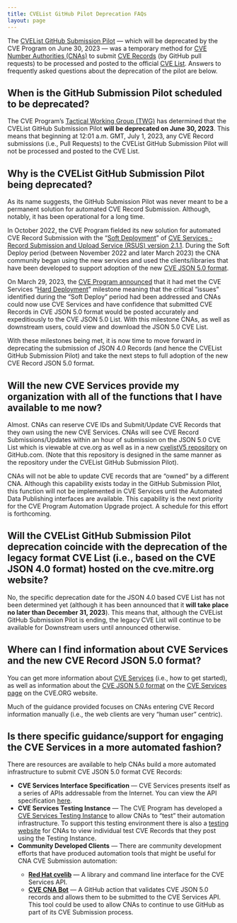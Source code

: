```yaml
---
title: CVEList GitHub Pilot Deprecation FAQs
layout: page
---
```


The [CVEList GitHub Submission Pilot](https://github.com/CVEProject/cvelist) &mdash; which will be deprecated by the CVE Program on June 30, 2023 &mdash; was a temporary method for [CVE Number Authorities (CNAs)](https://www.cve.org/PartnerInformation/Partner#CNA) to submit [CVE Records](https://www.cve.org/ResourcesSupport/Glossary?activeTerm=glossaryRecord) (by GitHub pull requests) to be processed and posted to the official [CVE List](https://www.cve.org/ResourcesSupport/Glossary?activeTerm=glossaryCVEList). Answers to frequently asked questions about the deprecation of the pilot are below. 

## When is the GitHub Submission Pilot scheduled to be deprecated?
The CVE Program’s [Tactical Working Group (TWG)](https://www.cve.org/ProgramOrganization/WorkingGroups#TacticalWorkingGroup) has determined that the CVEList GitHub Submission Pilot <strong>will be deprecated on June 30, 2023</strong>. This means that beginning at 12:01 a.m. GMT, July 1, 2023, any CVE Record submissions (i.e., Pull Requests) to the CVEList GitHub Submission Pilot will not be processed and posted to the CVE List.

## Why is the CVEList GitHub Submission Pilot being deprecated?
As its name suggests, the GitHub Submission Pilot was never meant to be a permanent solution for automated CVE Record Submission. Although, notably, it has been operational for a long time.

In October 2022, the CVE Program fielded its new solution for automated CVE Record Submission with the “[Soft Deployment](https://cveproject.github.io/automation-cve-services-faqs#what-is-meant-by-cve-services-21-soft-deploy)” of [CVE Services - Record Submission and Upload Service (RSUS) version 2.1.1](https://www.cve.org/AllResources/CveServices#architecture). During the Soft Deploy period (between November 2022 and later March 2023) the CNA community began using the new services and used the clients/libraries that have been developed to support adoption of the new [CVE JSON 5.0 format](https://github.com/CVEProject/cve-schema). 

On March 29, 2023, the [CVE Program announced](https://cveproject.github.io/automation-transition#bulletin-number-15) that it had met the CVE Services “[Hard Deployment](https://cveproject.github.io/automation-cve-services-faqs#what-is-meant-by-cve-services-21-hard-deploy)” milestone meaning that the critical “issues” identified during the “Soft Deploy” period had been addressed and CNAs could now use CVE Services and have confidence that submitted CVE Records in CVE JSON 5.0 format would be posted accurately and expeditiously to the CVE JSON 5.0 List. With this milestone CNAs, as well as downstream users, could view and download the JSON 5.0 CVE List. 

With these milestones being met, it is now time to move forward in deprecating the submission of JSON 4.0 Records (and hence the CVEList GitHub Submission Pilot) and take the next steps to full adoption of the new CVE Record JSON 5.0 format. 

## Will the new CVE Services provide my organization with all of the functions that I have available to me now?
Almost. CNAs can reserve CVE IDs and Submit/Update CVE Records that they own using the new CVE Services. CNAs will see CVE Record Submissions/Updates within an hour of submission on the JSON 5.0 CVE List which is viewable at cve.org as well as in a new [cvelistV5 repository](https://github.com/CVEProject/cvelistV5) on GitHub.com. (Note that this repository is designed in the same manner as the repository under the CVEList GitHub Submission Pilot).

CNAs will not be able to update CVE records that are “owned” by a different CNA. Although this capability exists today in the GitHub Submission Pilot, this function will not be implemented in CVE Services until the Automated Data Publishing interfaces are available. This capability is the next priority for the CVE Program Automation Upgrade project. A schedule for this effort is forthcoming.

## Will the CVEList GitHub Submission Pilot deprecation coincide with the deprecation of the legacy format CVE List (i.e., based on the CVE JSON 4.0 format) hosted on the cve.mitre.org website?
No, the specific deprecation date for the JSON 4.0 based CVE List has not been determined yet (although it has been announced that it <strong>will take place no later than December 31, 2023</strong>). This means that, although the CVEList GitHub Submission Pilot is ending, the legacy CVE List will continue to be available for Downstream users until announced otherwise. 

## Where can I find information about CVE Services and the new CVE Record JSON 5.0 format?
You can get more information about [CVE Services](https://www.cve.org/AllResources/CveServices) (i.e., how to get started), as well as information about the [CVE JSON 5.0 format](https://www.cve.org/AllResources/CveServices#cve-json-5) on the [CVE Services page](https://www.cve.org/AllResources/CveServices) on the CVE.ORG website. 

Much of the guidance provided focuses on CNAs entering CVE Record information manually (i.e., the web clients are very “human user” centric). 

## Is there specific guidance/support for engaging the CVE Services in a more automated fashion?

There are resources are available to help CNAs build a more automated infrastructure to submit CVE JSON 5.0 format CVE Records:

  <ul>
    <li><strong>CVE Services Interface Specification</strong> &mdash; CVE Services presents itself as a series of APIs addressable from the Internet. You can view the API specification <a href="https://cveawg.mitre.org/api-docs/">here</a>.</li>
    <li><strong>CVE Services Testing Instance</strong> &mdash; The CVE Program has developed a <a href="https://cveawg-test.mitre.org/api-docs/">CVE Services Testing Instance</a> to allow CNAs to “test” their automation infrastructure. To support this testing environment there is also a <a href=">https://test.cve.org/">testing website</a> for CNAs to view individual test CVE Records that they post using the Testing Instance.</li>
    <li><strong>Community Developed Clients</strong> &mdash; There are community development efforts that have produced automation tools that might be useful for CNA CVE Submission automation:</li>
      <ul>
        <li><strong><a href="https://github.com/RedHatProductSecurity/cvelib">Red Hat cvelib</a></strong> &mdash; A library and command line interface for the CVE Services API.</li>
        <li><strong><a href="https://github.com/marketplace/actions/cve-cna-bot">CVE CNA Bot</a></strong> &mdash; A GitHub action that validates CVE JSON 5.0 records and allows them to be submitted to the CVE Services API. This tool could be used to allow CNAs to continue to use GitHub as part of its CVE Submission process.</li>
      </ul>
  </ul>
